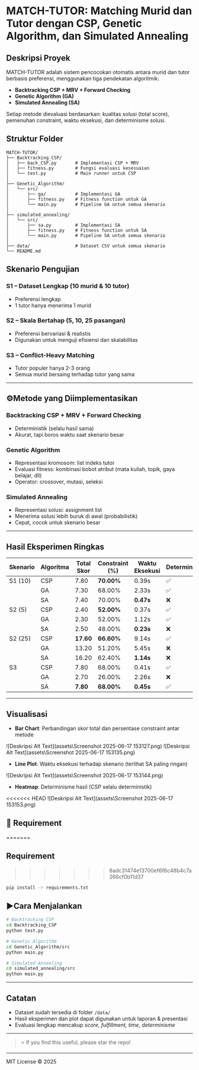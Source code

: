 # MATCH-TUTOR: Matching Murid dan Tutor dengan CSP, Genetic Algorithm, dan Simulated Annealing

## Deskripsi Proyek

MATCH-TUTOR adalah sistem pencocokan otomatis antara murid dan tutor berbasis preferensi, menggunakan tiga pendekatan algoritmik:

* **Backtracking CSP + MRV + Forward Checking**
* **Genetic Algorithm (GA)**
* **Simulated Annealing (SA)**

Setiap metode dievaluasi berdasarkan: kualitas solusi (total score), pemenuhan constraint, waktu eksekusi, dan determinisme solusi.

## Struktur Folder

```
MATCH-TUTOR/
├── Backtracking_CSP/
│   ├── back_CSP.py       # Implementasi CSP + MRV
│   ├── fitness.py        # Fungsi evaluasi kesesuaian
│   └── test.py           # Main runner untuk CSP
│
├── Genetic_Algorithm/
│   └── src/
│       ├── ga/           # Implementasi GA
│       ├── fitness.py    # Fitness function untuk GA
│       └── main.py       # Pipeline GA untuk semua skenario
│
├── simulated_annealing/
│   └── src/
│       ├── sa.py         # Implementasi SA
│       ├── fitness.py    # Fitness function untuk SA
│       └── main.py       # Pipeline SA untuk semua skenario
│
├── data/                 # Dataset CSV untuk semua skenario
└── README.md
```

## Skenario Pengujian

### S1 – Dataset Lengkap (10 murid & 10 tutor)

* Preferensi lengkap
* 1 tutor hanya menerima 1 murid

### S2 – Skala Bertahap (5, 10, 25 pasangan)

* Preferensi bervariasi & realistis
* Digunakan untuk menguji efisiensi dan skalabilitas

### S3 – Conflict-Heavy Matching

* Tutor populer hanya 2-3 orang
* Semua murid bersaing terhadap tutor yang sama

---

## ⚙Metode yang Diimplementasikan

### Backtracking CSP + MRV + Forward Checking

* Deterministik (selalu hasil sama)
* Akurat, tapi boros waktu saat skenario besar

### Genetic Algorithm

* Representasi kromosom: list indeks tutor
* Evaluasi fitness: kombinasi bobot atribut (mata kuliah, topik, gaya belajar, dll)
* Operator: crossover, mutasi, seleksi

### Simulated Annealing

* Representasi solusi: assignment list
* Menerima solusi lebih buruk di awal (probabilistik)
* Cepat, cocok untuk skenario besar

---

## Hasil Eksperimen Ringkas

| Skenario | Algoritma | Total Skor | Constraint (%) | Waktu Eksekusi | Deterministik |
| -------- | --------- | ---------- | -------------- | -------------- | ------------- |
| S1 (10)  | CSP       | 7.80       | **70.00%**     | 0.39s          | ✅             |
|          | GA        | 7.30       | 68.00%         | 2.33s          | ✅             |
|          | SA        | 7.40       | 70.00%         | **0.47s**      | ❌             |
| S2 (5)   | CSP       | 2.40       | **52.00%**     | 0.37s          | ✅             |
|          | GA        | 2.30       | 52.00%         | 1.12s          | ✅             |
|          | SA        | 2.50       | 48.00%         | **0.23s**      | ❌             |
| S2 (25)  | CSP       | **17.60**  | **66.60%**     | 9.14s          | ✅             |
|          | GA        | 13.20      | 51.20%         | 5.45s          | ❌             |
|          | SA        | 16.20      | 62.40%         | **1.14s**      | ❌             |
| S3       | CSP       | 7.80       | 68.00%         | 0.41s          | ✅             |
|          | GA        | 2.70       | 26.00%         | 2.26s          | ❌             |
|          | SA        | **7.80**   | **68.00%**     | **0.45s**      | ✅             |

---

## Visualisasi

* **Bar Chart**: Perbandingan skor total dan persentase constraint antar metode

![Deskripsi Alt Text](assets\Screenshot 2025-06-17 153127.png)
![Deskripsi Alt Text](assets\Screenshot 2025-06-17 153135.png)

* **Line Plot**: Waktu eksekusi terhadap skenario (terlihat SA paling ringan)

![Deskripsi Alt Text](assets\Screenshot 2025-06-17 153144.png)

* **Heatmap**: Determinisme hasil (CSP selalu deterministik)

<<<<<<< HEAD
![Deskripsi Alt Text](assets\Screenshot 2025-06-17 153153.png)

## 🧪 Requirement
=======
## Requirement
>>>>>>> 8adc31474e13700ef6f6c48b4c7a266cf0b11d37

```bash
pip install -r requirements.txt
```

## ▶Cara Menjalankan

```bash
# Backtracking CSP
cd Backtracking_CSP
python test.py

# Genetic Algorithm
cd Genetic_Algorithm/src
python main.py

# Simulated Annealing
cd simulated_annealing/src
python main.py
```

---

## Catatan

* Dataset sudah tersedia di folder `/data/`
* Hasil eksperimen dan plot dapat digunakan untuk laporan & presentasi
* Evaluasi lengkap mencakup *score, fulfillment, time, determinisme*

---

> ⭐️ If you find this useful, please star the repo!

---

MIT License © 2025
